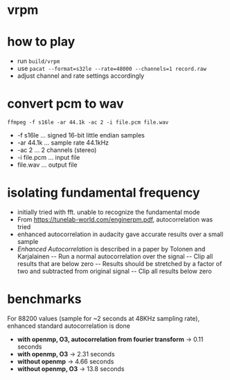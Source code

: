 # vrpm

# how to play

- run `build/vrpm`
- use `pacat --format=s32le --rate=48000 --channels=1 record.raw`
- adjust channel and rate settings accordingly

# convert pcm to wav

`ffmpeg -f s16le -ar 44.1k -ac 2 -i file.pcm file.wav`

- -f s16le … signed 16-bit little endian samples
- -ar 44.1k … sample rate 44.1kHz
- -ac 2 … 2 channels (stereo)
- -i file.pcm … input file
- file.wav … output file

# isolating fundamental frequency

- initially tried with fft. unable to recognize the fundamental mode
- From https://tunelab-world.com/enginerpm.pdf, autocorrelation was tried
- enhanced autocorrelation in audacity gave accurate results over a small sample
- *Enhanced Autocorrelation* is described in a paper by Tolonen and Karjalainen
-- Run a normal autocorrelation over the signal
-- Clip all results that are below zero
-- Results should be stretched by a factor of two and subtracted from original signal
-- Clip all results below zero

# benchmarks

For 88200 values (sample for ~2 seconds at 48KHz sampling rate), enhanced standard autocorrelation is done

- **with openmp, O3, autocorrelation from fourier transform** -> 0.11 seconds 
- **with openmp, O3** -> 2.31 seconds 
- **without openmp** -> 4.66 seconds
- **without openmp, O3** -> 13.8 seconds
